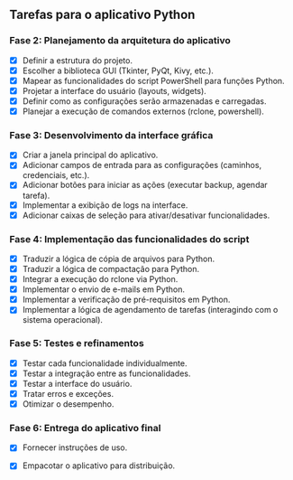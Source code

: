 ## Tarefas para o aplicativo Python

### Fase 2: Planejamento da arquitetura do aplicativo
- [x] Definir a estrutura do projeto.
- [x] Escolher a biblioteca GUI (Tkinter, PyQt, Kivy, etc.).
- [x] Mapear as funcionalidades do script PowerShell para funções Python.
- [x] Projetar a interface do usuário (layouts, widgets).
- [x] Definir como as configurações serão armazenadas e carregadas.
- [x] Planejar a execução de comandos externos (rclone, powershell).

### Fase 3: Desenvolvimento da interface gráfica
- [x] Criar a janela principal do aplicativo.
- [x] Adicionar campos de entrada para as configurações (caminhos, credenciais, etc.).
- [x] Adicionar botões para iniciar as ações (executar backup, agendar tarefa).
- [x] Implementar a exibição de logs na interface.
- [x] Adicionar caixas de seleção para ativar/desativar funcionalidades.

### Fase 4: Implementação das funcionalidades do script
- [x] Traduzir a lógica de cópia de arquivos para Python.
- [x] Traduzir a lógica de compactação para Python.
- [x] Integrar a execução do rclone via Python.
- [x] Implementar o envio de e-mails em Python.
- [x] Implementar a verificação de pré-requisitos em Python.
- [x] Implementar a lógica de agendamento de tarefas (interagindo com o sistema operacional).

### Fase 5: Testes e refinamentos
- [x] Testar cada funcionalidade individualmente.
- [x] Testar a integração entre as funcionalidades.
- [x] Testar a interface do usuário.
- [x] Tratar erros e exceções.
- [x] Otimizar o desempenho.

### Fase 6: Entrega do aplicativo final

- [x] Fornecer instruções de uso.


- [x] Empacotar o aplicativo para distribuição.


